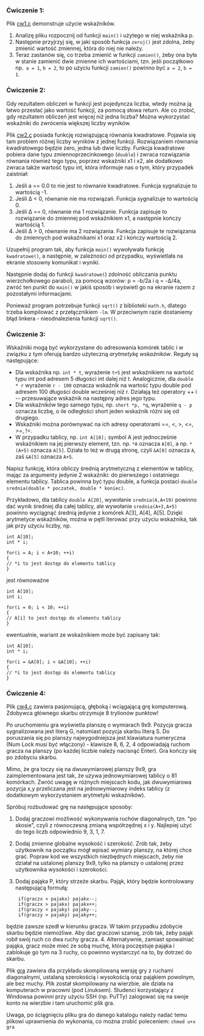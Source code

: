 ### Ćwiczenie 1:

Plik [cw1.c](https://github.com/anna-wro/epi.c/blob/master/06.%20wska%C5%BAniki/cw1.c) demonstruje użycie wskaźników.

1. Analizę pliku rozpocznij od funkcji `main()` i użytego w niej wskaźnika p.
2. Następnie przyjrzyj się, w jaki sposób funkcja `zeruj()` jest zdolna, żeby zmienić wartość zmiennej, która do niej nie należy.
3. Teraz zastanów się, co trzeba zmienić w funkcji `zamien()`, żeby ona była w stanie zamienić dwie zmienne ich wartościami, tzn. jeśli początkowo np.` a = 1`, `b = 2`, to po użyciu funkcji `zamien()` powinno być `a = 2`, `b = 1`.

### Ćwiczenie 2:

Gdy rezultatem obliczeń w funkcji jest pojedyncza liczba, wtedy można ją łatwo przesłać jako wartość funkcji, za pomocą słowa return. Ale co zrobić, gdy rezultatem obliczeń jest więcej niż jedna liczba? Można wykorzystać wskaźniki do zwrócenia większej liczby wyników.

Plik [cw2.c](https://github.com/anna-wro/epi.c/blob/master/06.%20wska%C5%BAniki/cw2.c) posiada funkcję rozwiązującą równania kwadratowe. Pojawia się tam problem różnej liczby wyników z jednej funkcji. Rozwiązaniem równania kwadratowego będzie zero, jedna lub dwie liczby. Funkcja kwadratowe pobiera dane typu zmiennoprzecinkowego (`double`) i zwraca rozwiązania równania również tego typu, poprzez wskaźniki x1 i x2, ale dodatkowo zwraca także wartość typu int, która informuje nas o tym, który przypadek zaistniał:

1. Jeśli a == 0.0 to nie jest to równanie kwadratowe. Funkcja sygnalizuje to wartością -1.
2. Jeśli Δ < 0, równanie nie ma rozwiązań. Funkcja sygnalizuje to wartością 0.
3. Jeśli Δ == 0, równanie ma 1 rozwiązanie. Funkcja zapisuje to rozwiązanie do zmiennej pod wskaźnikiem x1, a następnie kończy wartością 1.
4. Jeśli Δ > 0, równanie ma 2 rozwiązania. Funkcja zapisuje te rozwiązania do zmiennych pod wskaźnikami x1 oraz x2 i kończy wartością 2.

Uzupełnij program tak, aby funkcja `main()` wywoływała funkcję `kwadratowe()`, a następnie, w zależności od przypadku, wyświetlała na ekranie stosowny komunikat i wyniki.

Następnie dodaj do funkcji `kwadratowe(`) zdolność obliczania punktu wierzchołkowego paraboli, za pomocą wzorów: p = -b/2a i q = -Δ/4a, zwróć ten punkt do `main()` w jakiś sposób i wyświetl go na ekranie razem z pozostałymi informacjami.

Ponieważ program potrzebuje funkcji `sqrt()` z biblioteki `math.h`, dlatego trzeba kompilować z przełącznikiem `-lm`. W przeciwnym razie dostaniemy błąd linkera - nieodnalezienia funkcji `sqrt()`.

### Ćwiczenie 3:

Wskaźniki mogą być wykorzystane do adresowania komórek tablic i w związku z tym oferują bardzo użyteczną _arytmetykę wskaźników_. Reguły są następujące:

* Dla wskaźnika np. `int * t`, wyrażenie `t+5` jest wskaźnikiem na wartość typu int pod adresem 5 długości int dalej niż t. Analogicznie, dla `double * r` wyrażenie `r - 100` oznacza wskaźnik na wartość typu double pod adresem 100 długości double wcześniej niż r. Działają też operatory ++ i -- przesuwające wskaźnik na następny adres jego typu.
* Dla wskaźników tego samego typu, np. `short *p, *q`, wyrażenie `q - p` oznacza liczbę, o ile odległości short jeden wskaźnik różni się od drugiego.
* Wskaźniki można porównywać na ich adresy operatorami ==, <, >, <=, >=, !=.
* W przypadku tablicy, np. `int A[10];` symbol A jest jednocześnie wskaźnikiem na jej pierwszy element, tzn. np. `*A` oznacza `A[0]`, a np. `*(A+5)` oznacza `A[5]`. Działa to też w drugą stronę, czyli `&A[0]` oznacza `A`, zaś `&A[5]` oznacza `A+5`.

Napisz funkcję, która obliczy średnią arytmetyczną z elementów w tablicy, mając za argumenty jedynie 2 wskaźniki: do pierwszego i ostatniego elementu tablicy. Tablica powinna być typu double, a funkcja postaci `double srednia(double * poczatek, double * koniec)`.

Przykładowo, dla tablicy `double A[20]`, wywołanie `srednia(A,A+19)` powinno dać wynik średniej dla całej tablicy, ale wywołanie `srednia(A+3,A+5)` powinno wyciągnąć średnią jedynie z komórek A[3], A[4], A[5]. Dzięki arytmetyce wskaźników, można w pętli iterować przy użyciu wskaźnika, tak jak przy użyciu liczby, np.

    int A[10];
    int * i;

    for(i = A; i < A+10; ++i)
    {
    // *i to jest dostęp do elementu tablicy
    }

jest równoważne

    int A[10];
    int i;

    for(i = 0; i < 10; ++i)
    {
    // A[i] to jest dostęp do elementu tablicy
    }

ewentualnie, wariant ze wskaźnikiem może być zapisany tak:

    int A[10];
    int * i;

    for(i = &A[0]; i < &A[10]; ++i)
    {
    // *i to jest dostęp do elementu tablicy
    }

### Ćwiczenie 4:

Plik [cw4.c](https://github.com/anna-wro/epi.c/blob/master/06.%20wska%C5%BAniki/cw4.c) zawiera pasjonującą, głęboką i wciągającą grę komputerową. Zdobywca głównego skarbu otrzymuje 8 trylionów punktow!

Po uruchomieniu gra wyświetla planszę o wymiarach 9x9. Pozycja gracza sygnalizowana jest literą G, natomiast pozycja skarbu literą S. Do poruszania się po planszy najwygodniejsza jest klawiatura numeryczna (Num Lock musi być włączony) - klawisze 8, 6, 2, 4 odpowiadają ruchom gracza na planszy (po każdej liczbie należy nacisnąć Enter). Gra kończy się po zdobyciu skarbu.

Mimo, że gra toczy się na dwuwymiarowej planszy 9x9, gra zaimplementowana jest tak, że używa jednowymiarowej tablicy o 81 komórkach. Zwróć uwagę w różnych miejscach kodu, jak dwuwymiarowa pozycja x,y przeliczana jest na jednowymiarowy indeks tablicy (z dodatkowym wykorzystaniem arytmetyki wskaźników).

Spróbuj rozbudować grę na następujące sposoby:

1. Dodaj graczowi możliwość wykonywania ruchów diagonalnych, tzn. "po skosie", czyli z równoczesną zmianą współrzędnej x i y. Najlepiej użyć do tego liczb odpowiednio 9, 3, 1, 7.
2. Dodaj zmienne globalne wysokość i szerokość. Zrób tak, żeby użytkownik na początku mógł wpisać wymiary planszy, na której chce grać. Popraw kod we wszystkich niezbędnych miejscach, żeby nie działał na ustalonej planszy 9x9, tylko na planszy o ustalonej przez użytkownika wysokości i szerokości.
3. Dodaj pająka P, który strzeże skarbu. Pająk, który będzie kontrolowany następującą formułą:

        if(graczx < pajakx) pajakx--;
        if(graczx > pajakx) pajakx++;
        if(graczy < pajaky) pajaky--;
        if(graczy > pajaky) pajaky++;

 będzie zawsze szedł w kierunku gracza. W takim przypadku zdobycie skarbu będzie niemożliwe. Aby dać graczowi szansę, zrób tak, żeby pająk robił swój ruch co dwa ruchy gracza.
4. Alternatywnie, zamiast spowalniać pająka, gracz może mieć ze sobą muchę, którą poczęstuje pająka i zablokuje go tym na 3 ruchy, co powinno wystarczyć na to, by dotrzeć do skarbu.

Plik [gra](https://github.com/anna-wro/epi.c/blob/master/06.%20wska%C5%BAniki/gra) zawiera dla przykładu skompilowaną wersję gry z ruchami diagonalnymi, ustalaną szerokością i wysokością oraz pająkiem powolnym, ale bez muchy. Plik został skompilowany na wierzbie, ale działa na komputerach w pracowni (pod Linuksem). Studenci korzystający z Windowsa powinni przy użyciu SSH (np. PuTTy) zalogować się na swoje konto na wierzbie i tam uruchomić plik gra.

Uwaga, po ściągnięciu pliku gra do danego katalogu należy nadać temu plikowi uprawnienia do wykonania, co można zrobić poleceniem:
`chmod u+x gra`

